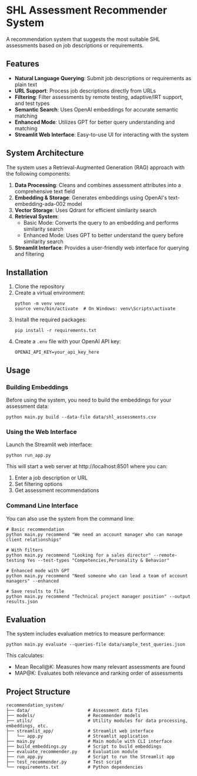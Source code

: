 # SHL Assessment Recommender System

A recommendation system that suggests the most suitable SHL assessments based on job descriptions or requirements.

## Features

- **Natural Language Querying**: Submit job descriptions or requirements as plain text
- **URL Support**: Process job descriptions directly from URLs
- **Filtering**: Filter assessments by remote testing, adaptive/IRT support, and test types
- **Semantic Search**: Uses OpenAI embeddings for accurate semantic matching
- **Enhanced Mode**: Utilizes GPT for better query understanding and matching
- **Streamlit Web Interface**: Easy-to-use UI for interacting with the system

## System Architecture

The system uses a Retrieval-Augmented Generation (RAG) approach with the following components:

1. **Data Processing**: Cleans and combines assessment attributes into a comprehensive text field
2. **Embedding & Storage**: Generates embeddings using OpenAI's text-embedding-ada-002 model
3. **Vector Storage**: Uses Qdrant for efficient similarity search
4. **Retrieval System**:
   - Basic Mode: Converts the query to an embedding and performs similarity search
   - Enhanced Mode: Uses GPT to better understand the query before similarity search
5. **Streamlit Interface**: Provides a user-friendly web interface for querying and filtering

## Installation

1. Clone the repository
2. Create a virtual environment:
   ```
   python -m venv venv
   source venv/bin/activate  # On Windows: venv\Scripts\activate
   ```
3. Install the required packages:
   ```
   pip install -r requirements.txt
   ```
4. Create a `.env` file with your OpenAI API key:
   ```
   OPENAI_API_KEY=your_api_key_here
   ```

## Usage

### Building Embeddings

Before using the system, you need to build the embeddings for your assessment data:

```
python main.py build --data-file data/shl_assessments.csv
```

### Using the Web Interface

Launch the Streamlit web interface:

```
python run_app.py
```

This will start a web server at http://localhost:8501 where you can:

1. Enter a job description or URL
2. Set filtering options
3. Get assessment recommendations

### Command Line Interface

You can also use the system from the command line:

```
# Basic recommendation
python main.py recommend "We need an account manager who can manage client relationships"

# With filters
python main.py recommend "Looking for a sales director" --remote-testing Yes --test-types "Competencies,Personality & Behavior"

# Enhanced mode with GPT
python main.py recommend "Need someone who can lead a team of account managers" --enhanced

# Save results to file
python main.py recommend "Technical project manager position" --output results.json
```

## Evaluation

The system includes evaluation metrics to measure performance:

```
python main.py evaluate --queries-file data/sample_test_queries.json
```

This calculates:

- Mean Recall@K: Measures how many relevant assessments are found
- MAP@K: Evaluates both relevance and ranking order of assessments

## Project Structure

```
recommendation_system/
├── data/                      # Assessment data files
├── models/                    # Recommender models
├── utils/                     # Utility modules for data processing, embeddings, etc.
├── streamlit_app/             # Streamlit web interface
│   └── app.py                 # Streamlit application
├── main.py                    # Main module with CLI interface
├── build_embeddings.py        # Script to build embeddings
├── evaluate_recommender.py    # Evaluation module
├── run_app.py                 # Script to run the Streamlit app
├── test_recommender.py        # Test script
└── requirements.txt           # Python dependencies
```
